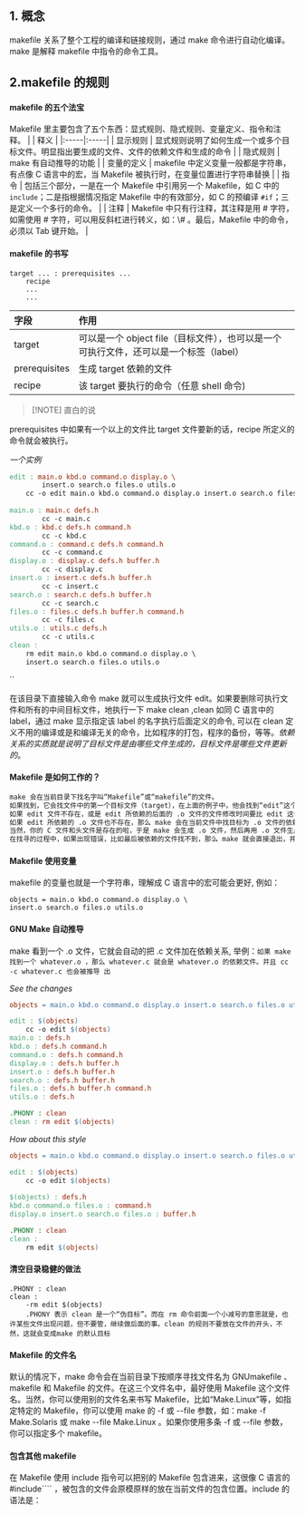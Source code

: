 ## 1. 概念

 makefile 关系了整个工程的编译和链接规则，通过 make 命令进行自动化编译。make 是解释 makefile 中指令的命令工具。

## 2.makefile 的规则

#### makefile 的五个法宝

Makefile 里主要包含了五个东西：显式规则、隐式规则、变量定义、指令和注释。
|      |  释义    |
|:-----|:-----|
|  显示规则    | 显式规则说明了如何生成一个或多个目标文件。明显指出要生成的文件、文件的依赖文件和生成的命令     |
|   隐式规则   |   make 有自动推导的功能    |
|  变量的定义    |  makefile 中定义变量一般都是字符串，有点像 C 语言中的宏，当 Makefile 被执行时，在变量位置进行字符串替换  |
|     指令 |    包括三个部分，一是在一个 Makefile 中引用另一个 Makefile，如 C 中的 ``include``；二是指根据情况指定 Makefile 中的有效部分，如 C 的预编译 `` #if ``；三是定义一个多行的命令。  |
|     注释 |  Makefile 中只有行注释，其注释是用 # 字符，如需使用 # 字符，可以用反斜杠进行转义，如：\\# 。最后，Makefile 中的命令，必须以 Tab 键开始。    |



#### makefile 的书写

```makefile粗略工具规则
target ... : prerequisites ... 
	recipe 
	... 
	...
```


|   字段   |  作用    |
|:-----|:-----|
| target     |   可以是一个 object file（目标文件），也可以是一个可执行文件，还可以是一个标签（label）   |
| prerequisites     | 生成 target 依赖的文件     |
| recipe | 该 target 要执行的命令（任意 shell 命令)


> [!NOTE] 直白的说 
> 
prerequisites 中如果有一个以上的文件比 target 文件要新的话，recipe 所定义的命令就会被执行。

*一个实例*
```makefile 实例
edit : main.o kbd.o command.o display.o \  
		insert.o search.o files.o utils.o                                                     
	cc -o edit main.o kbd.o command.o display.o insert.o search.o files.o utils.o 
	 
main.o : main.c defs.h 
		cc -c main.c 
kbd.o : kbd.c defs.h command.h 
		cc -c kbd.c 
command.o : command.c defs.h command.h 
		cc -c command.c 
display.o : display.c defs.h buffer.h 
		cc -c display.c 
insert.o : insert.c defs.h buffer.h 
		cc -c insert.c 
search.o : search.c defs.h buffer.h 
		cc -c search.c 
files.o : files.c defs.h buffer.h command.h 
		cc -c files.c 
utils.o : utils.c defs.h 
		cc -c utils.c 
clean : 
	rm edit main.o kbd.o command.o display.o \ 
	insert.o search.o files.o utils.o
```
``

在该目录下直接输入命令 make 就可以生成执行文件 edit。如果要删除可执行文件和所有的中间目标文件，地执行一下 make clean ,clean 如同 C 语言中的 label，通过 make 显示指定该 label 的名字执行后面定义的命令, 可以在 clean 定义不用的编译或是和编译无关的命令，比如程序的打包，程序的备份，等等。*依赖关系的实质就是说明了目标文件是由哪些文件生成的，目标文件是哪些文件更新的*。

#### Makefile 是如何工作的？

```default
make 会在当前目录下找名字叫“Makefile”或“makefile”的文件。 
如果找到，它会找文件中的第一个目标文件（target），在上面的例子中，他会找到“edit”这个文 件，并把这个文件作为最终的目标文件。
如果 edit 文件不存在，或是 edit 所依赖的后面的 .o 文件的文件修改时间要比 edit 这个文件新， 那么，他就会执行后面所定义的命令来生成 edit 这个文件。 
如果 edit 所依赖的 .o 文件也不存在，那么 make 会在当前文件中找目标为 .o 文件的依赖性，如 果找到则再根据那一个规则生成 .o 文件。（这有点像一个堆栈的过程） 
当然，你的 C 文件和头文件是存在的啦，于是 make 会生成 .o 文件，然后再用 .o 文件生成 make 的终极任务，也就是可执行文件 edit 了。
在找寻的过程中，如果出现错误，比如最后被依赖的文件找不到，那么 make 就会直接退出，并 报错，而对于所定义的命令的错误，或是编译不成功，make 根本不理。make 只管文件的依赖性，即，如 果在我找了依赖关系之后，冒号后面的文件还是不在，那么对不起，我就不工作啦。
```



#### Makefile 使用变量

makefile 的变量也就是一个字符串，理解成 C 语言中的宏可能会更好, 例如：
```
objects = main.o kbd.o command.o display.o \                                       insert.o search.o files.o utils.o
```

#### GNU Make 自动推导

make 看到一个 .o 文件，它就会自动的把 .c 文件加在依赖关系, 举例：``如果 make 找到一个 whatever.o ，那么 whatever.c 就会是 whatever.o 的依赖文件。并且 cc -c whatever.c 也会被推导 出``

*See the changes*
```makefile
objects = main.o kbd.o command.o display.o insert.o search.o files.o utils.o 

edit : $(objects) 
	cc -o edit $(objects) 
main.o : defs.h 
kbd.o : defs.h command.h 
command.o : defs.h command.h 
display.o : defs.h buffer.h 
insert.o : defs.h buffer.h 
search.o : defs.h buffer.h 
files.o : defs.h buffer.h command.h 
utils.o : defs.h

.PHONY : clean 
clean : rm edit $(objects)
```

*How about this style*
```makefile
objects = main.o kbd.o command.o display.o insert.o search.o files.o utils.o 

edit : $(objects) 
	cc -o edit $(objects)
	
$(objects) : defs.h 
kbd.o command.o files.o : command.h 
display.o insert.o search.o files.o : buffer.h 

.PHONY : clean 
clean : 
	rm edit $(objects)
```

#### 清空目录稳健的做法

```
.PHONY : clean 
clean : 
	-rm edit $(objects)
	.PHONY 表示 clean 是一个“伪目标”。而在 rm 命令前面一个小减号的意思就是，也许某些文件出现问题，但不要管，继续做后面的事。clean 的规则不要放在文件的开头，不然，这就会变成make 的默认目标
```

#### Makefile 的文件名

默认的情况下，make 命令会在当前目录下按顺序寻找文件名为 GNUmakefile 、makefile 和 Makefile 的文件。在这三个文件名中，最好使用 Makefile 这个文件名。当然，你可以使用别的文件名来书写 Makefile，比如“Make.Linux”等，如指定特定的 Makefile，你可以使用 make 的 -f 或 --file 参数，如：make -f Make.Solaris 或 make --file Make.Linux 。如果你使用多条 -f 或  --file 参数，你可以指定多个 makefile。

#### 包含其他 makefile

在 Makefile 使用 include 指令可以把别的 Makefile 包含进来，这很像 C 语言的  #include````
 ，被包含的文件会原模原样的放在当前文件的包含位置。include 的语法是：